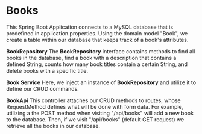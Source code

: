 # Books

This Spring Boot Application connects to a MySQL database that is predefined in application.properties. Using the domain model "Book", we create a table within our database that 
keeps track of a book's attributes.

**BookRepository**
  The **BookRepository** interface contains methods to find all books in the database, find a book with a description that contains a defined String, counts how many book titles
  contain a certain String, and delete books with a specific title.
  
**Book Service**
  Here, we inject an instance of **BookRepository** and utilize it to define our CRUD commands.
    
**BookApi**
  This controller attaches our CRUD methods to routes, whose RequestMethod defines what will be done with form data. For example, utilizing a the POST method when visiting 
  "/api/books" will add a new book to the database. Then, if we visit "/api/books" (default GET request) we retrieve all the books in our database.
